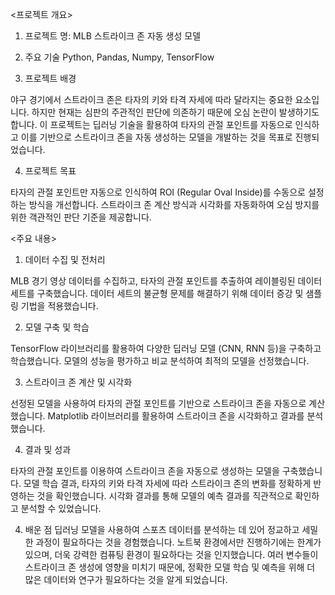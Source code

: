 <프로젝트 개요>

1. 프로젝트 명: MLB 스트라이크 존 자동 생성 모델


2. 주요 기술
Python, Pandas, Numpy, TensorFlow

3. 프로젝트 배경

야구 경기에서 스트라이크 존은 타자의 키와 타격 자세에 따라 달라지는 중요한 요소입니다. 하지만 현재는 심판의 주관적인 판단에 의존하기 때문에 오심 논란이 발생하기도 합니다. 이 프로젝트는 딥러닝 기술을 활용하여 타자의 관절 포인트를 자동으로 인식하고 이를 기반으로 스트라이크 존을 자동 생성하는 모델을 개발하는 것을 목표로 진행되었습니다.

4. 프로젝트 목표

타자의 관절 포인트만 자동으로 인식하여 ROI (Regular Oval Inside)를 수동으로 설정하는 방식을 개선합니다.
스트라이크 존 계산 방식과 시각화를 자동화하여 오심 방지를 위한 객관적인 판단 기준을 제공합니다.


<주요 내용>


1. 데이터 수집 및 전처리

MLB 경기 영상 데이터를 수집하고, 타자의 관절 포인트를 추출하여 레이블링된 데이터 세트를 구축했습니다.
데이터 세트의 불균형 문제를 해결하기 위해 데이터 증강 및 샘플링 기법을 적용했습니다.


2. 모델 구축 및 학습


TensorFlow 라이브러리를 활용하여 다양한 딥러닝 모델 (CNN, RNN 등)을 구축하고 학습했습니다.
모델의 성능을 평가하고 비교 분석하여 최적의 모델을 선정했습니다.


3. 스트라이크 존 계산 및 시각화


선정된 모델을 사용하여 타자의 관절 포인트를 기반으로 스트라이크 존을 자동으로 계산했습니다.
Matplotlib 라이브러리를 활용하여 스트라이크 존을 시각화하고 결과를 분석했습니다.


4. 결과 및 성과


타자의 관절 포인트를 이용하여 스트라이크 존을 자동으로 생성하는 모델을 구축했습니다.
모델 학습 결과, 타자의 키와 타격 자세에 따라 스트라이크 존의 변화를 정확하게 반영하는 것을 확인했습니다.
시각화 결과를 통해 모델의 예측 결과를 직관적으로 확인하고 분석할 수 있었습니다.



4. 배운 점
딥러닝 모델을 사용하여 스포츠 데이터를 분석하는 데 있어 정교하고 세밀한 과정이 필요하다는 것을 경험했습니다.
노트북 환경에서만 진행하기에는 한계가 있으며, 더욱 강력한 컴퓨팅 환경이 필요하다는 것을 인지했습니다.
여러 변수들이 스트라이크 존 생성에 영향을 미치기 때문에, 정확한 모델 학습 및 예측을 위해 더 많은 데이터와 연구가 필요하다는 것을 알게 되었습니다.
